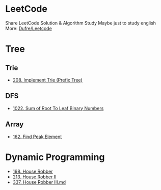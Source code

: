# LeetCode
Share LeetCode Solution &amp; Algorithm Study
Maybe just to study english
More: [Dufre/Leetcode](https://blog.csdn.net/u011391629/article/category/6229232)

# Tree
## Trie 

- [208. Implement Trie (Prefix Tree)](https://github.com/Dufre/LeetCode/blob/master/208.%20Implement%20Trie%20(Prefix%20Tree).md)

## DFS

- [1022. Sum of Root To Leaf Binary Numbers](https://github.com/Dufre/LeetCode/blob/master/1022.%20Sum%20of%20Root%20To%20Leaf%20Binary%20Numbers.md)

## Array
- [162. Find Peak Element](https://github.com/Dufre/LeetCode/blob/master/162.%20Find%20Peak%20Element.md)

# Dynamic Programming

- [198. House Robber](https://github.com/Dufre/LeetCode/blob/master/198.%20House%20Robber.md)
- [213. House Robber II](https://github.com/Dufre/LeetCode/blob/master/213.%20House%20Robber%20II.md)
- [337. House Robber III.md](https://github.com/Dufre/LeetCode/blob/master/337.%20House%20Robber%20III.md)
